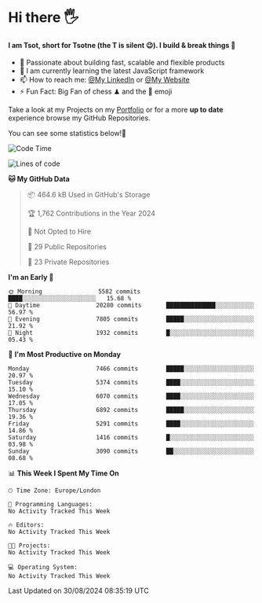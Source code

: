 # Hi there :raised_hand_with_fingers_splayed:
#### I am Tsot, short for Tsotne (the T is silent :wink:). I build & break things :space_invader:
- :telescope: Passionate about building fast, scalable and flexible products
- :seedling: I am currently learning the latest JavaScript framework 
- :mailbox: How to reach me: [@My LinkedIn](https://www.linkedin.com/in/tsotne-gvadzabia/) or [@My Website](https://tsotne.co.uk/contact)
- :zap: Fun Fact: Big Fan of chess ♟ and the 👾 emoji

Take a look at my Projects on my [Portfolio](https://tsotne.co.uk/) or for a more **up to date** experience browse my GitHub Repositories.

You can see some statistics below!:space_invader:
<!--START_SECTION:waka-->
![Code Time](http://img.shields.io/badge/Code%20Time-761%20hrs%202%20mins-blue)

![Lines of code](https://img.shields.io/badge/From%20Hello%20World%20I%27ve%20Written-12.8%20million%20lines%20of%20code-blue)

**🐱 My GitHub Data** 

> 📦 464.6 kB Used in GitHub's Storage 
 > 
> 🏆 1,762 Contributions in the Year 2024
 > 
> 🚫 Not Opted to Hire
 > 
> 📜 29 Public Repositories 
 > 
> 🔑 23 Private Repositories 
 > 
**I'm an Early 🐤** 

```text
🌞 Morning                5582 commits        ████░░░░░░░░░░░░░░░░░░░░░   15.68 % 
🌆 Daytime                20280 commits       ██████████████░░░░░░░░░░░   56.97 % 
🌃 Evening                7805 commits        █████░░░░░░░░░░░░░░░░░░░░   21.92 % 
🌙 Night                  1932 commits        █░░░░░░░░░░░░░░░░░░░░░░░░   05.43 % 
```
📅 **I'm Most Productive on Monday** 

```text
Monday                   7466 commits        █████░░░░░░░░░░░░░░░░░░░░   20.97 % 
Tuesday                  5374 commits        ████░░░░░░░░░░░░░░░░░░░░░   15.10 % 
Wednesday                6070 commits        ████░░░░░░░░░░░░░░░░░░░░░   17.05 % 
Thursday                 6892 commits        █████░░░░░░░░░░░░░░░░░░░░   19.36 % 
Friday                   5291 commits        ████░░░░░░░░░░░░░░░░░░░░░   14.86 % 
Saturday                 1416 commits        █░░░░░░░░░░░░░░░░░░░░░░░░   03.98 % 
Sunday                   3090 commits        ██░░░░░░░░░░░░░░░░░░░░░░░   08.68 % 
```


📊 **This Week I Spent My Time On** 

```text
🕑︎ Time Zone: Europe/London

💬 Programming Languages: 
No Activity Tracked This Week

🔥 Editors: 
No Activity Tracked This Week

🐱‍💻 Projects: 
No Activity Tracked This Week

💻 Operating System: 
No Activity Tracked This Week
```


 Last Updated on 30/08/2024 08:35:19 UTC
<!--END_SECTION:waka-->
